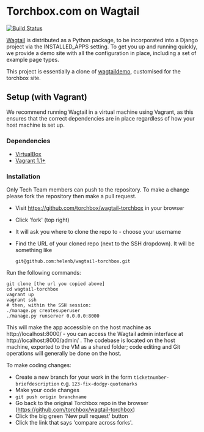 Torchbox.com on Wagtail
=======================

[![Build Status](http://ci.torchbox.com/api/badges/torchbox/wagtail-torchbox/status.svg)](http://ci.torchbox.com/torchbox/wagtail-torchbox)

[Wagtail](http://wagtail.io) is distributed as a Python package, to be incorporated into a Django project via the INSTALLED_APPS setting. To get you up and running quickly, we provide a demo site with all the configuration in place, including a set of example page types.

This project is essentially a clone of [wagtaildemo](http://github.com/torchbox/wagtaildemo), customised for the torchbox site.

Setup (with Vagrant)
--------------------

We recommend running Wagtail in a virtual machine using Vagrant, as this ensures that the correct dependencies are in place regardless of how your host machine is set up.

### Dependencies
 - [VirtualBox](https://www.virtualbox.org/)
 - [Vagrant 1.1+](http://www.vagrantup.com)

### Installation

Only Tech Team members can push to the repository. To make a change please fork the repository then make a pull request.
 - Visit https://github.com/torchbox/wagtail-torchbox in your browser
 - Click 'fork' (top right)
 - It will ask you where to clone the repo to - choose your username
 - Find the URL of your cloned repo (next to the SSH dropdown). It will be something like

    `git@github.com:helenb/wagtail-torchbox.git`

Run the following commands:
	
```
git clone [the url you copied above]
cd wagtail-torchbox
vagrant up
vagrant ssh
# then, within the SSH session:
./manage.py createsuperuser
./manage.py runserver 0.0.0.0:8000
```

This will make the app accessible on the host machine as http://localhost:8000/ - you can access the Wagtail admin interface at http://localhost:8000/admin/ . The codebase is located on the host
machine, exported to the VM as a shared folder; code editing and Git operations will generally be done on the host.

To make coding changes:
 - Create a new branch for your work in the form `ticketnumber-briefdescription` e.g. `123-fix-dodgy-quotemarks`
 - Make your code changes
 - `git push origin branchname`
 - Go back to the original Torchbox repo in the browser (https://github.com/torchbox/wagtail-torchbox)
 - Click the big green 'New pull request' button
 - Click the link that says 'compare across forks'.
